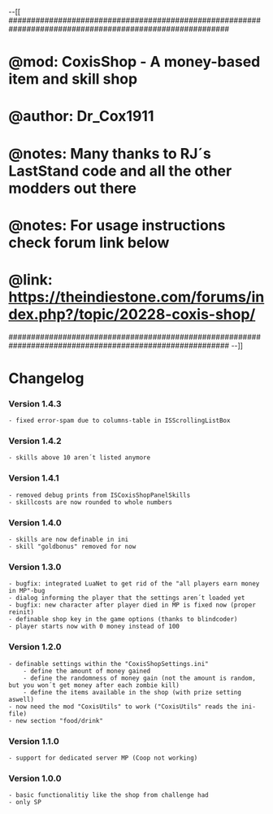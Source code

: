 --[[
#########################################################################################################
#	@mod:		CoxisShop - A money-based item and skill shop                                           #
#	@author: 	Dr_Cox1911					                                                            #
#	@notes:		Many thanks to RJ´s LastStand code and all the other modders out there					#
#	@notes:		For usage instructions check forum link below                                  			#
#	@link: 		https://theindiestone.com/forums/index.php?/topic/20228-coxis-shop/											       										#
#########################################################################################################
--]]

# Changelog

### Version 1.4.3
	- fixed error-spam due to columns-table in ISScrollingListBox

### Version 1.4.2
	- skills above 10 aren´t listed anymore

### Version 1.4.1
	- removed debug prints from ISCoxisShopPanelSkills
	- skillcosts are now rounded to whole numbers

### Version 1.4.0
	- skills are now definable in ini
	- skill "goldbonus" removed for now

### Version 1.3.0
	- bugfix: integrated LuaNet to get rid of the "all players earn money in MP"-bug
	- dialog informing the player that the settings aren´t loaded yet
	- bugfix: new character after player died in MP is fixed now (proper reinit)
	- definable shop key in the game options (thanks to blindcoder)
	- player starts now with 0 money instead of 100

### Version 1.2.0
	- definable settings within the "CoxisShopSettings.ini"
		- define the amount of money gained
		- define the randomness of money gain (not the amount is random, but you won´t get money after each zombie kill)
		- define the items available in the shop (with prize setting aswell)
	- now need the mod "CoxisUtils" to work ("CoxisUtils" reads the ini-file)
	- new section "food/drink"


### Version 1.1.0
	- support for dedicated server MP (Coop not working)

### Version 1.0.0
	- basic functionalitiy like the shop from challenge had
	- only SP
